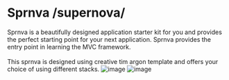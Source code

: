 # Sprnva /supernova/

Sprnva is a beautifully designed application starter kit for you and provides the perfect starting point for your next application. Sprnva provides the entry point in learning the MVC framework.
<br><br>
This sprnva is designed using creative tim argon template and offers your choice of using different stacks.
![image](https://user-images.githubusercontent.com/37282871/113674825-35440d80-96ed-11eb-8953-20d68802a597.png)
![image](https://user-images.githubusercontent.com/37282871/113804024-47c35300-9790-11eb-9305-9de68b5c2409.png)


<!-- 
CREATE TABLE `projects` (
	`id` INT(11) NOT NULL AUTO_INCREMENT,
	`project_code` VARCHAR(13) NOT NULL COLLATE 'latin1_swedish_ci',
	`project_name` VARCHAR(100) NOT NULL COLLATE 'latin1_swedish_ci',
	`description` TEXT NOT NULL COLLATE 'latin1_swedish_ci',
	`date_added` DATETIME NOT NULL,
	`user_id` INT(11) NOT NULL,
	PRIMARY KEY (`id`) USING BTREE
)
COLLATE='latin1_swedish_ci'
ENGINE=InnoDB
AUTO_INCREMENT=6
;
-->
